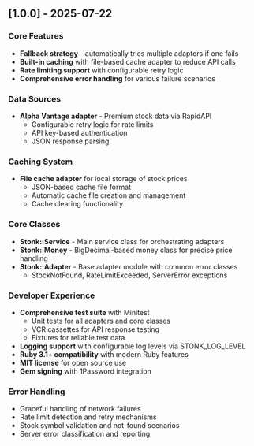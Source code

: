 ## [1.0.0] - 2025-07-22

### Core Features
- **Fallback strategy** - automatically tries multiple adapters if one fails
- **Built-in caching** with file-based cache adapter to reduce API calls
- **Rate limiting support** with configurable retry logic
- **Comprehensive error handling** for various failure scenarios

### Data Sources
- **Alpha Vantage adapter** - Premium stock data via RapidAPI
  - Configurable retry logic for rate limits
  - API key-based authentication
  - JSON response parsing

### Caching System
- **File cache adapter** for local storage of stock prices
  - JSON-based cache file format
  - Automatic cache file creation and management
  - Cache clearing functionality

### Core Classes
- **Stonk::Service** - Main service class for orchestrating adapters
- **Stonk::Money** - BigDecimal-based money class for precise price handling
- **Stonk::Adapter** - Base adapter module with common error classes
  - StockNotFound, RateLimitExceeded, ServerError exceptions

### Developer Experience
- **Comprehensive test suite** with Minitest
  - Unit tests for all adapters and core classes
  - VCR cassettes for API response testing
  - Fixtures for reliable test data
- **Logging support** with configurable log levels via STONK_LOG_LEVEL
- **Ruby 3.1+ compatibility** with modern Ruby features
- **MIT license** for open source use
- **Gem signing** with 1Password integration

### Error Handling
- Graceful handling of network failures
- Rate limit detection and retry mechanisms
- Stock symbol validation and not-found scenarios
- Server error classification and reporting
